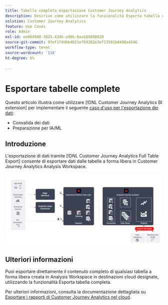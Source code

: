 ```yaml
---
title: Tabella completa esportazione Customer Journey Analytics
description: Descrive come utilizzare la funzionalità Esporta tabella completa per convalidare i dati o utilizzare i dati per AI/ML.
solution: Customer Journey Analytics
feature: Use Cases
role: Admin
exl-id: ee004948-3025-434b-a90b-8aa185800820
source-git-commit: 9fef1fddbb4b51efb9282e3ef13501bd498a4546
workflow-type: tm+mt
source-wordcount: '116'
ht-degree: 6%

---
```


# Esportare tabelle complete

Questo articolo illustra come utilizzare [!DNL Customer Journey Analytics BI extension] per implementare il seguente [caso d&#39;uso per l&#39;esportazione dei dati](overview.md):

- Convalida dei dati
- Preparazione per IA/ML

## Introduzione

L&#39;esportazione di dati tramite [!DNL Customer Journey Analytics Full Table Export] consente di esportare dati dalle tabelle a forma libera in Customer Journey Analytics Analysis Workspace.

![Estensione BI](../assets/export-full-table.svg)

## Ulteriori informazioni

Puoi esportare direttamente il contenuto completo di qualsiasi tabella a forma libera creata in Analysis Workspace in destinazioni cloud designate, utilizzando la funzionalità Esporta tabella completa.

Per ulteriori informazioni, consulta la documentazione dettagliata su [Esportare i rapporti di Customer Journey Analytics nel cloud](/help/analysis-workspace/export/export-cloud.md).
